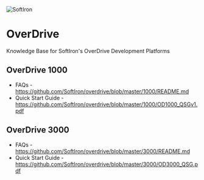 ![SoftIron](https://cdn-media.softiron.com/images/softiron-logo.svg)

# OverDrive
Knowledge Base for SoftIron's OverDrive Development Platforms

## OverDrive 1000

* FAQs - https://github.com/SoftIron/overdrive/blob/master/1000/README.md
* Quick Start Guide - https://github.com/SoftIron/overdrive/blob/master/1000/OD1000_QSGv1.pdf

## OverDrive 3000

* FAQs - https://github.com/SoftIron/overdrive/blob/master/3000/README.md
* Quick Start Guide - https://github.com/SoftIron/overdrive/blob/master/3000/OD3000_QSG.pdf

